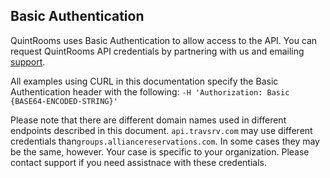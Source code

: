 ## Basic Authentication

QuintRooms uses Basic Authentication to allow access to the API. You can request QuintRooms API credentials by partnering with us and emailing [support](mailto:hello@quintrooms.com).

All examples using CURL in this documentation specify the Basic Authentication header with the following: `-H 'Authorization: Basic {BASE64-ENCODED-STRING}'`

Please note that there are different domain names used in different endpoints described in this document. `api.travsrv.com​` may use different credentials than ​`groups.alliancereservations.com​`. In some cases they may be the same, however. Your case is specific to your organization. Please contact support if you need assistnace with these credentials.
